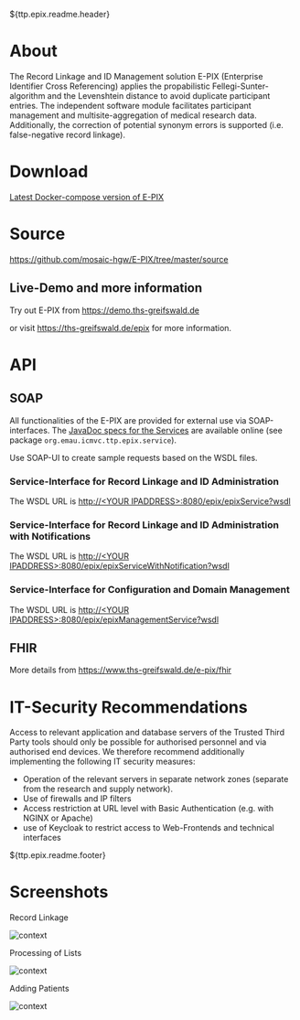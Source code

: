 ${ttp.epix.readme.header}

# About #
The Record Linkage and ID Management solution E-PIX (Enterprise Identifier Cross Referencing) applies the propabilistic Fellegi-Sunter-algorithm and the Levenshtein distance to avoid duplicate participant entries. The independent software module facilitates participant management and multisite-aggregation of medical research data. Additionally, the correction of potential synonym errors is supported (i.e. false-negative record linkage).

# Download #

[Latest Docker-compose version of E-PIX](https://www.ths-greifswald.de/e-pix/#_download "")

# Source #

https://github.com/mosaic-hgw/E-PIX/tree/master/source

## Live-Demo and more information ##

Try out E-PIX from https://demo.ths-greifswald.de

or visit https://ths-greifswald.de/epix for more information.

# API

## SOAP

All functionalities of the E-PIX are provided for external use via SOAP-interfaces.
The [JavaDoc specs for the Services](https://www.ths-greifswald.de/epix/doc "")
are available online (see package `org.emau.icmvc.ttp.epix.service`).

Use SOAP-UI to create sample requests based on the WSDL files.

### Service-Interface for Record Linkage and ID Administration

The WSDL URL is [http://&lt;YOUR IPADDRESS&gt;:8080/epix/epixService?wsdl](https://demo.ths-greifswald.de/epix/epixService?wsdl)

### Service-Interface for Record Linkage and ID Administration with Notifications

The WSDL URL is [http://&lt;YOUR IPADDRESS&gt;:8080/epix/epixServiceWithNotification?wsdl](https://demo.ths-greifswald.de/epix/epixServiceWithNotification?wsdl)

### Service-Interface for Configuration and Domain Management

The WSDL URL is [http://&lt;YOUR IPADDRESS&gt;:8080/epix/epixManagementService?wsdl](https://demo.ths-greifswald.de/epix/epixManagementService?wsdl)

## FHIR

More details from https://www.ths-greifswald.de/e-pix/fhir

# IT-Security Recommendations #

Access to relevant application and database servers of the Trusted Third Party tools should only be possible for authorised personnel and via authorised end devices. We therefore recommend additionally implementing the following IT security measures:

* Operation of the relevant servers in separate network zones (separate from the research and supply network).
* Use of firewalls and IP filters
* Access restriction at URL level with Basic Authentication (e.g. with NGINX or Apache)
* use of Keycloak to restrict access to Web-Frontends and technical interfaces

${ttp.epix.readme.footer}

# Screenshots #

Record Linkage

![context](https://raw.githubusercontent.com/mosaic-hgw/E-PIX/master/docker/standard/screenshots/E-PIX-Screenshot-Dublettenaufl%C3%B6sung.png)

Processing of Lists

![context](https://raw.githubusercontent.com/mosaic-hgw/E-PIX/master/docker/standard/screenshots/E-PIX-Screenshot-Listenverarbeitung.png)

Adding Patients

![context](https://raw.githubusercontent.com/mosaic-hgw/E-PIX/master/docker/standard/screenshots/E-PIX-Screenshot-Personen-erfassen.png)
